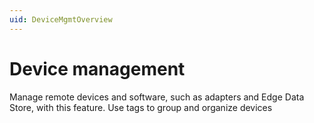 ```yaml
---
uid: DeviceMgmtOverview
---
```


# Device management

Manage remote devices and software, such as adapters and Edge Data Store, with this feature.
Use tags to group and organize devices